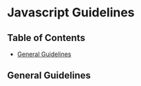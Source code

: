 # Javascript Guidelines

## Table of Contents

* [General Guidelines](#general-guidelines)

## General Guidelines